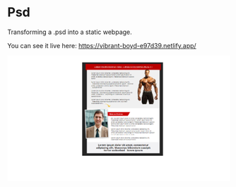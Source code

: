 # Psd

Transforming a .psd into a static webpage.


You can see it live here: https://vibrant-boyd-e97d39.netlify.app/


<img src="https://github.com/Alexandra2888/Psd/blob/master/body.png" alt="body"/>
